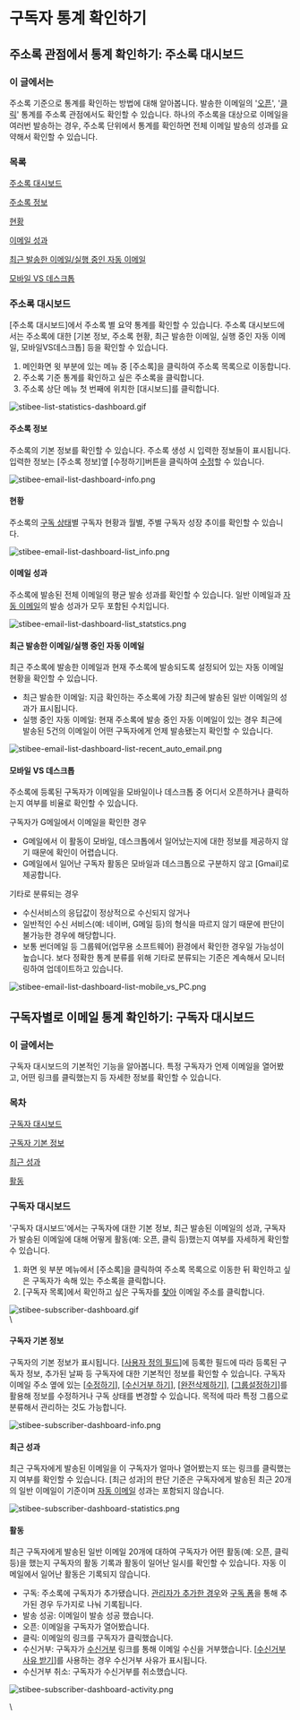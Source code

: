 # 구독자 통계 확인하기

## 주소록 관점에서 통계 확인하기: 주소록 대시보드

### 이 글에서는

주소록 기준으로 통계를 확인하는 방법에 대해 알아봅니다. 발송한 이메일의 '[오픈](https://help.stibee.com/hc/ko/articles/4894585402383)', '[클릭](https://help.stibee.com/hc/ko/articles/4894564542863)' 통계를 주소록 관점에서도 확인할 수 있습니다. 하나의 주소록을 대상으로 이메일을 여러번 발송하는 경우, 주소록 단위에서 통계를 확인하면 전체 이메일 발송의 성과를 요약해서 확인할 수 있습니다.

### 목록

[주소록 대시보드](https://help.stibee.com/hc/ko/articles/4756514418063-%EC%A3%BC%EC%86%8C%EB%A1%9D-%EA%B4%80%EC%A0%90%EC%97%90%EC%84%9C-%ED%86%B5%EA%B3%84-%ED%99%95%EC%9D%B8%ED%95%98%EA%B8%B0-%EC%A3%BC%EC%86%8C%EB%A1%9D-%EB%8C%80%EC%8B%9C%EB%B3%B4%EB%93%9C#h\_8aa5025bb7)

[주소록 정보](https://help.stibee.com/hc/ko/articles/4756514418063-%EC%A3%BC%EC%86%8C%EB%A1%9D-%EA%B4%80%EC%A0%90%EC%97%90%EC%84%9C-%ED%86%B5%EA%B3%84-%ED%99%95%EC%9D%B8%ED%95%98%EA%B8%B0-%EC%A3%BC%EC%86%8C%EB%A1%9D-%EB%8C%80%EC%8B%9C%EB%B3%B4%EB%93%9C#h\_9672f5d7b9)

[현황](https://help.stibee.com/hc/ko/articles/4756514418063-%EC%A3%BC%EC%86%8C%EB%A1%9D-%EA%B4%80%EC%A0%90%EC%97%90%EC%84%9C-%ED%86%B5%EA%B3%84-%ED%99%95%EC%9D%B8%ED%95%98%EA%B8%B0-%EC%A3%BC%EC%86%8C%EB%A1%9D-%EB%8C%80%EC%8B%9C%EB%B3%B4%EB%93%9C#h\_01GFN943DHRDERB58T43HRG4G4)

[이메일 성과](https://help.stibee.com/hc/ko/articles/4756514418063-%EC%A3%BC%EC%86%8C%EB%A1%9D-%EA%B4%80%EC%A0%90%EC%97%90%EC%84%9C-%ED%86%B5%EA%B3%84-%ED%99%95%EC%9D%B8%ED%95%98%EA%B8%B0-%EC%A3%BC%EC%86%8C%EB%A1%9D-%EB%8C%80%EC%8B%9C%EB%B3%B4%EB%93%9C#h\_01GFN949FK5E021KKN9HE5149S)

[최근 발송한 이메일/실행 중인 자동 이메일](https://help.stibee.com/hc/ko/articles/4756514418063-%EC%A3%BC%EC%86%8C%EB%A1%9D-%EA%B4%80%EC%A0%90%EC%97%90%EC%84%9C-%ED%86%B5%EA%B3%84-%ED%99%95%EC%9D%B8%ED%95%98%EA%B8%B0-%EC%A3%BC%EC%86%8C%EB%A1%9D-%EB%8C%80%EC%8B%9C%EB%B3%B4%EB%93%9C#h\_01GFN94FT38AWK54Q40NANCFT1)

[모바일 VS 데스크톱](https://help.stibee.com/hc/ko/articles/4756514418063-%EC%A3%BC%EC%86%8C%EB%A1%9D-%EA%B4%80%EC%A0%90%EC%97%90%EC%84%9C-%ED%86%B5%EA%B3%84-%ED%99%95%EC%9D%B8%ED%95%98%EA%B8%B0-%EC%A3%BC%EC%86%8C%EB%A1%9D-%EB%8C%80%EC%8B%9C%EB%B3%B4%EB%93%9C#h\_01GFN94MJNWFE69H733RFB4841)

&#x20;

### 주소록 대시보드 <a href="#h_8aa5025bb7" id="h_8aa5025bb7"></a>

\[주소록 대시보드]에서 주소록 별 요약 통계를 확인할 수 있습니다. 주소록 대시보드에서는 주소록에 대한 \[기본 정보, 주소록 현황, 최근 발송한 이메일, 실행 중인 자동 이메일, 모바일VS데스크톱] 등을 확인할 수 있습니다.&#x20;

1. 메인화면 윗 부분에 있는 메뉴 중 \[주소록]을 클릭하여 주소록 목록으로 이동합니다.
2. 주소록 기준 통계를 확인하고 싶은 주소록을 클릭합니다.
3. 주소록 상단 메뉴 첫 번째에 위치한 \[대시보드]를 클릭합니다.&#x20;

![stibee-list-statistics-dashboard.gif](https://help.stibee.com/hc/article\_attachments/5694315141903)

#### &#x20;주소록 정보 <a href="#h_9672f5d7b9" id="h_9672f5d7b9"></a>

주소록의 기본 정보를 확인할 수 있습니다. 주소록 생성 시 입력한 정보들이 표시됩니다. 입력한 정보는 \[주소록 정보]옆 \[수정하기]버튼을 클릭하여 [수정](https://help.stibee.com/hc/ko/articles/5659543793551)할 수 있습니다.

![stibee-email-list-dashboard-info.png](https://help.stibee.com/hc/article\_attachments/5694362465551)

#### &#x20; <a href="#h_9672f5d7b9" id="h_9672f5d7b9"></a>

#### &#x20;현황 <a href="#h_01gfn943dhrderb58t43hrg4g4" id="h_01gfn943dhrderb58t43hrg4g4"></a>

주소록의 [구독 상태](https://help.stibee.com/hc/ko/articles/5013280388623)별 구독자 현황과 월별, 주별 구독자 성장 추이를 확인할 수 있습니다.&#x20;

![stibee-email-list-dashboard-list\_info.png](https://help.stibee.com/hc/article\_attachments/5694362429839)

#### &#x20;이메일 성과 <a href="#h_01gfn949fk5e021kkn9he5149s" id="h_01gfn949fk5e021kkn9he5149s"></a>

주소록에 발송된 전체 이메일의 평균 발송 성과를 확인할 수 있습니다. 일반 이메일과 [자동 이메일](https://help.stibee.com/hc/ko/articles/4756530166031)의 발송 성과가 모두 포함된 수치입니다.&#x20;

![stibee-email-list-dashboard-list\_statstics.png](https://help.stibee.com/hc/article\_attachments/5694362426255)

&#x20;

#### 최근 발송한 이메일/실행 중인 자동 이메일 <a href="#h_01gfn94ft38awk54q40nancft1" id="h_01gfn94ft38awk54q40nancft1"></a>

최근 주소록에 발송한 이메일과 현재 주소록에 발송되도록 설정되어 있는 자동 이메일 현황을 확인할 수 있습니다.

* 최근 발송한 이메일: 지금 확인하는 주소록에 가장 최근에 발송된 일반 이메일의 성과가 표시됩니다.
* 실행 중인 자동 이메일: 현재 주소록에 발송 중인 자동 이메일이 있는 경우 최근에 발송된 5건의 이메일이 어떤 구독자에게 언제 발송됐는지 확인할 수 있습니다.

![stibee-email-list-dashboard-list-recent\_auto\_email.png](https://help.stibee.com/hc/article\_attachments/5694395204879)

&#x20;

#### 모바일 VS 데스크톱 <a href="#h_01gfn94mjnwfe69h733rfb4841" id="h_01gfn94mjnwfe69h733rfb4841"></a>

주소록에 등록된 구독자가 이메일을 모바일이나 데스크톱 중 어디서 오픈하거나 클릭하는지 여부를 비율로 확인할 수 있습니다.

구독자가 G메일에서 이메일을 확인한 경우

* G메일에서 이 활동이 모바일, 데스크톱에서 일어났는지에 대한 정보를 제공하지 않기 때문에 확인이 어렵습니다.
* G메일에서 일어난 구독자 활동은 모바일과 데스크톱으로 구분하지 않고 \[Gmail]로 제공합니다.

기타로 분류되는 경우

* 수신서비스의 응답값이 정상적으로 수신되지 않거나
* 일반적인 수신 서비스(예: 네이버, G메일 등)의 형식을 따르지 않기 때문에 판단이 불가능한 경우에 해당합니다.
* 보통 썬더메일 등 그룹웨어(업무용 소프트웨어) 환경에서 확인한 경우일 가능성이 높습니다. 보다 정확한 통계 분류를 위해 기타로 분류되는 기준은 계속해서 모니터링하여 업데이트하고 있습니다.

![stibee-email-list-dashboard-list-mobile\_vs\_PC.png](https://help.stibee.com/hc/article\_attachments/5694395203215)

## 구독자별로 이메일 통계 확인하기: 구독자 대시보드

### 이 글에서는

구독자 대시보드의 기본적인 기능을 알아봅니다. 특정 구독자가 언제 이메일을 열어봤고, 어떤 링크를 클릭했는지 등 자세한 정보를 확인할 수 있습니다.

### 목차

[구독자 대시보드](https://help.stibee.com/hc/ko/articles/5698978383503-%EA%B5%AC%EB%8F%85%EC%9E%90%EB%B3%84%EB%A1%9C-%EC%9D%B4%EB%A9%94%EC%9D%BC-%ED%86%B5%EA%B3%84-%ED%99%95%EC%9D%B8%ED%95%98%EA%B8%B0-%EA%B5%AC%EB%8F%85%EC%9E%90-%EB%8C%80%EC%8B%9C%EB%B3%B4%EB%93%9C#h\_01GG4NGCNNXKZWSQEFAPKJ1BR0)

[구독자 기본 정보](https://help.stibee.com/hc/ko/articles/5698978383503-%EA%B5%AC%EB%8F%85%EC%9E%90%EB%B3%84%EB%A1%9C-%EC%9D%B4%EB%A9%94%EC%9D%BC-%ED%86%B5%EA%B3%84-%ED%99%95%EC%9D%B8%ED%95%98%EA%B8%B0-%EA%B5%AC%EB%8F%85%EC%9E%90-%EB%8C%80%EC%8B%9C%EB%B3%B4%EB%93%9C#h\_01GG4NGJAT0ARWDQ2N3Z2KGZGY)

[최근 성과](https://help.stibee.com/hc/ko/articles/5698978383503-%EA%B5%AC%EB%8F%85%EC%9E%90%EB%B3%84%EB%A1%9C-%EC%9D%B4%EB%A9%94%EC%9D%BC-%ED%86%B5%EA%B3%84-%ED%99%95%EC%9D%B8%ED%95%98%EA%B8%B0-%EA%B5%AC%EB%8F%85%EC%9E%90-%EB%8C%80%EC%8B%9C%EB%B3%B4%EB%93%9C#h\_01GG4NGR6547M9NXAW8MNM9SXJ)

[활동](https://help.stibee.com/hc/ko/articles/5698978383503-%EA%B5%AC%EB%8F%85%EC%9E%90%EB%B3%84%EB%A1%9C-%EC%9D%B4%EB%A9%94%EC%9D%BC-%ED%86%B5%EA%B3%84-%ED%99%95%EC%9D%B8%ED%95%98%EA%B8%B0-%EA%B5%AC%EB%8F%85%EC%9E%90-%EB%8C%80%EC%8B%9C%EB%B3%B4%EB%93%9C#h\_01GG4NGXDSTBKW1FWP65GNF2XW)

### &#x20;

### 구독자 대시보드 <a href="#h_01gg4ngcnnxkzwsqefapkj1br0" id="h_01gg4ngcnnxkzwsqefapkj1br0"></a>

'구독자 대시보드'에서는 구독자에 대한 기본 정보, 최근 발송된 이메일의 성과, 구독자가 발송된 이메일에 대해 어떻게 활동(예: 오픈, 클릭 등)했는지 여부를 자세하게 확인할 수 있습니다.

1. 화면 윗 부분 메뉴에서 \[주소록]을 클릭하여 주소록 목록으로 이동한 뒤 확인하고 싶은 구독자가 속해 있는 주소록을 클릭합니다.
2. \[구독자 목록]에서 확인하고 싶은 구독자를 [찾아](https://help.stibee.com/hc/ko/articles/4756567819791) 이메일 주소를 클릭합니다.

![stibee-subscriber-dashboard.gif](https://help.stibee.com/hc/article\_attachments/5728622020751)\
\


#### 구독자 기본 정보 <a href="#h_01gg4ngjat0arwdq2n3z2kgzgy" id="h_01gg4ngjat0arwdq2n3z2kgzgy"></a>

구독자의 기본 정보가 표시됩니다. \[[사용자 정의 필드](https://help.stibee.com/hc/ko/articles/5659525285007)]에 등록한 필드에 따라 등록된 구독자 정보, 추가된 날짜 등 구독자에 대한 기본적인 정보를 확인할 수 있습니다. 구독자 이메일 주소 옆에 있는 \[[수정하기](https://help.stibee.com/hc/ko/articles/5673136659471)], \[[수신거부 하기](https://help.stibee.com/hc/ko/articles/5673136659471-%EA%B5%AC%EB%8F%85%EC%9E%90-%EC%A0%95%EB%B3%B4-%EC%88%98%EC%A0%95%ED%95%98%EA%B8%B0#h\_01GFAZ1NKY8DCANQFS164PZ3GK)], \[[완전삭제하기](https://help.stibee.com/hc/ko/articles/5673136659471-%EA%B5%AC%EB%8F%85%EC%9E%90-%EC%A0%95%EB%B3%B4-%EC%88%98%EC%A0%95%ED%95%98%EA%B8%B0#h\_01GFAZ23XCPZGHH2CBPS07SM97)], \[[그룹설정하기](https://help.stibee.com/hc/ko/articles/4756567819791-%EB%AA%A9%EC%A0%81%EC%97%90-%EB%94%B0%EB%9D%BC-%EA%B5%AC%EB%8F%85%EC%9E%90-%EB%82%98%EB%88%A0%EC%84%9C-%EA%B4%80%EB%A6%AC%ED%95%98%EA%B8%B0-%EA%B7%B8%EB%A3%B9-%ED%95%84%ED%84%B0-%EA%B2%80%EC%83%89)]를 활용해 정보를 수정하거나 구독 상태를 변경할 수 있습니다. 목적에 따라 특정 그룹으로 분류해서 관리하는 것도 가능합니다.

![stibee-subscriber-dashboard-info.png](https://help.stibee.com/hc/article\_attachments/5728657170959)

&#x20;

#### 최근 성과 <a href="#h_01gg4ngr6547m9nxaw8mnm9sxj" id="h_01gg4ngr6547m9nxaw8mnm9sxj"></a>

최근 구독자에게 발송된 이메일을 이 구독자가 얼마나 열어봤는지 또는 링크를 클릭했는지 여부를 확인할 수 있습니다. \[최근 성과]의 판단 기준은 구독자에게 발송된 최근 20개의 일반 이메일이 기준이며 [자동 이메일](https://help.stibee.com/hc/ko/articles/4756530166031) 성과는 포함되지 않습니다.

![stibee-subscriber-dashboard-statistics.png](https://help.stibee.com/hc/article\_attachments/5728657140367)

&#x20;

#### 활동 <a href="#h_01gg4ngxdstbkw1fwp65gnf2xw" id="h_01gg4ngxdstbkw1fwp65gnf2xw"></a>

최근 구독자에게 발송된 일반 이메일 20개에 대하여 구독자가 어떤 활동(예: 오픈, 클릭 등)을 했는지 구독자의 활동 기록과 활동이 일어난 일시를 확인할 수 있습니다. 자동 이메일에서 일어난 활동은 기록되지 않습니다.

* 구독: 주소록에 구독자가 추가됐습니다. [관리자가 추가한 경우](https://help.stibee.com/hc/ko/articles/5659537333775)와 [구독 폼](https://help.stibee.com/hc/ko/articles/4756470653199)을 통해 추가된 경우 두가지로 나눠 기록됩니다.
* 발송 성공: 이메일이 발송 성공 했습니다.
* 오픈: 이메일을 구독자가 열어봤습니다.
* 클릭: 이메일의 링크를 구독자가 클릭했습니다.
* 수신거부: 구독자가 [수신거부](https://help.stibee.com/hc/ko/articles/4756415150607) 링크를 통해 이메일 수신을 거부했습니다. \[[수신거부 사유 받기](https://help.stibee.com/hc/ko/articles/4756415150607)]를 사용하는 경우 수신거부 사유가 표시됩니다.
* 수신거부 취소: 구독자가 수신거부를 취소했습니다.&#x20;

![stibee-subscriber-dashboard-activity.png](https://help.stibee.com/hc/article\_attachments/5728682924175)

\
